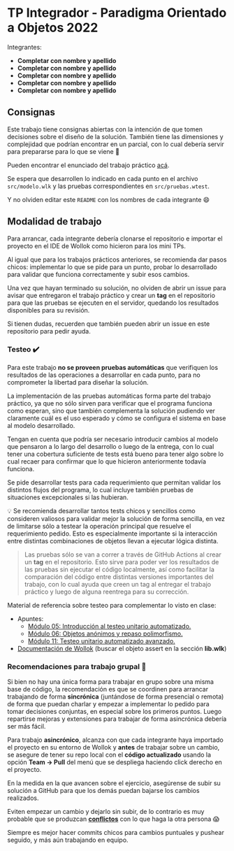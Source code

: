 # TP Integrador - Paradigma Orientado a Objetos 2022

Integrantes:

- **Completar con nombre y apellido**
- **Completar con nombre y apellido**
- **Completar con nombre y apellido**
- **Completar con nombre y apellido**
- **Completar con nombre y apellido**

## Consignas

Este trabajo tiene consignas abiertas con la intención de que tomen decisiones sobre el diseño de la solución. También tiene las dimensiones y complejidad que podrían encontrar en un parcial, con lo cual debería servir para prepararse para lo que se viene :muscle:

Pueden encontrar el enunciado del trabajo práctico [acá](https://docs.google.com/document/d/1s50oo4afeUFyDxo8ypkNaEhPC0yy8IHuxq-IISOUq64/edit?usp=sharing).

Se espera que desarrollen lo indicado en cada punto en el archivo `src/modelo.wlk` y las pruebas correspondientes en `src/pruebas.wtest`.

Y no olviden editar este `README` con los nombres de cada integrante :smile:

## Modalidad de trabajo

Para arrancar, cada integrante debería clonarse el repositorio e importar el proyecto en el IDE de Wollok como hicieron para los mini TPs.

Al igual que para los trabajos prácticos anteriores, se recomienda dar pasos chicos: implementar lo que se pide para un punto, probar lo desarrollado para validar que funciona correctamente y subir esos cambios.

Una vez que hayan terminado su solución, no olviden de abrir un issue para avisar que entregaron el trabajo práctico y crear un **tag** en el repositorio para que las pruebas se ejecuten en el servidor, quedando los resultados disponibles para su revisión.

Si tienen dudas, recuerden que también pueden abrir un issue en este repositorio para pedir ayuda. 

### Testeo :heavy_check_mark:

Para este trabajo **no se proveen pruebas automáticas** que verifiquen los resultados de las operaciones a desarrollar en cada punto, para no comprometer la libertad para diseñar la solución. 

La implementación de las pruebas automáticas forma parte del trabajo práctico, ya que no sólo sirven para verificar que el programa funciona como esperan, sino que también complementa la solución pudiendo ver claramente cuál es el uso esperado y cómo se configura el sistema en base al modelo desarrollado.

Tengan en cuenta que podría ser necesario introducir cambios al modelo que pensaron a lo largo del desarrollo o luego de la entrega, con lo cual tener una cobertura suficiente de tests está bueno para tener algo sobre lo cual recaer para confirmar que lo que hicieron anteriormente todavía funciona.

Se pide desarrollar tests para cada requerimiento que permitan validar los distintos flujos del programa, lo cual incluye también pruebas de situaciones excepcionales si las hubieran.

:bulb: Se recomienda desarrollar tantos tests chicos y sencillos como consideren valiosos para validar mejor la solución de forma sencilla, en vez de limitarse sólo a testear la operación principal que resuelve el requerimiento pedido. Esto es especialmente importante si la interacción entre distintas combinaciones de objetos llevan a ejecutar lógica distinta.

> Las pruebas sólo se van a correr a través de GitHub Actions al crear un **tag** en el repositorio. Esto sirve para poder ver los resultados de las pruebas sin ejecutar el código localmente, así como facilitar la comparación del código entre distintas versiones importantes del trabajo, con lo cual ayuda que creen un tag al entregar el trabajo práctico y luego de alguna reentrega para su corrección.

Material de referencia sobre testeo para complementar lo visto en clase:
- Apuntes:
  - [Módulo 05: Introducción al testeo unitario automatizado.](https://docs.google.com/document/d/1Q_v48gZfRmVfLMvC0PBpmtZyMoALbh11AwmEllP__eY/edit?usp=sharing)
  - [Módulo 06: Objetos anónimos y repaso polimorfismo.](https://docs.google.com/document/d/1j2VoBNczPsMXrIjJ4tycYU982CZahReTvzkWS9TTKV0/edit?usp=sharing)
  - [Módulo 11: Testeo unitario automatizado avanzado.](https://docs.google.com/document/d/1caDE_mlP1QMfzyVpyvh-tKshjAeYLXBkXDYrTX5zFUI/edit?usp=sharing)
- [Documentación de Wollok](https://www.wollok.org/documentacion/wollokdoc/) (buscar el objeto assert en la sección **lib.wlk**)

### Recomendaciones para trabajo grupal :busts_in_silhouette:

Si bien no hay una única forma para trabajar en grupo sobre una misma base de código, la recomendación es que se coordinen para arrancar trabajando de forma **sincrónica** (juntándose de forma presencial o remota) de forma que puedan charlar y empezar a implementar lo pedido para tomar decisiones conjuntas, en especial sobre los primeros puntos. Luego repartirse mejoras y extensiones para trabajar de forma asincrónica debería ser más fácil.

Para trabajo **asincrónico**, alcanza con que cada integrante haya importado el proyecto en su entorno de Wollok y **antes** de trabajar sobre un cambio, se asegure de tener su repo local con el **código actualizado** usando la opción **Team -> Pull** del menú que se despliega haciendo click derecho en el proyecto.

En la medida en la que avancen sobre el ejercicio, asegúrense de subir su solución a GitHub para que los demás puedan bajarse los cambios realizados.

Eviten empezar un cambio y dejarlo sin subir, de lo contrario es muy probable que se produzcan [**conflictos**](https://www.youtube.com/watch?v=sKcN7cWFniw&list=PL2xYJ49ov_ddydw7wvncxMBzB3wpqPV0u&index=7) con lo que haga la otra persona :scream:

Siempre es mejor hacer commits chicos para cambios puntuales y pushear seguido, y más aún trabajando en equipo.
